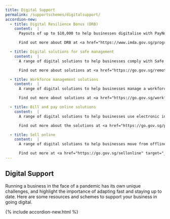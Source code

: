 ```yaml
---
title: Digital Support
permalink: /supportschemes/digitalsupport/
accordion-new:
  - title: Digital Resilience Bonus (DRB)
    content:  |
      Payouts of up to $10,000 to help businesses digitalise with PayNow Corporate, e-invoicing, e-commerce solutions and more. DRB is currently only available for the Food Services and Retail sectors.

      Find out more about DRB at <a href="https://www.imda.gov.sg/programme-listing/smes-go-digital/Digital-Resilience-Bonus" target="_blank">Infocomm Media Development Authority (IMDA)</a>.

  - title: Digital solutions for safe management
    content:  |           
      A range of digital solutions to help businesses comply with Safe Management Measures. This includes SafeEntry and remote working solutions.

      Find out more about solutions at <a href="https://go.gov.sg/remoteworking" target="_blank">Infocomm Media Development Authority (IMDA)</a>.   

  - title: Workforce management solutions
    content:  |
      A range of digital solutions to help businesses manage a workforce by facilitating staff schedules, manpower resource allocation to different work sites, staggered working hours, work shifts and tracking workers on the move.

      Find out more about solutions at <a href="https://go.gov.sg/workfacemanagement" target="_blank">Infocomm Media Development Authority (IMDA)</a>.  

  - title: Bill and pay online solutions
    content:  |      
      A range of digital solutions to help businesses use electronic invoicing and digital payments.

      Find out more about the solutions at <a href="https://go.gov.sg/payandbillonline" target="_blank">Infocomm Media Development Authority (IMDA)</a>.  

  - title: Sell online
    content:  |  
      A range of digital solutions to help businesses move from offline to online sales and reach a wider network of customers.

      Find out more at <a href="https://go.gov.sg/sellonline" target="_blank">Infocomm Media Development Authority (IMDA)</a>.                  
---
```


## Digital Support

Running a business in the face of a pandemic has its own unique challenges, and highlight the importance of adapting fast and staying up to date. Here are some resources and schemes to support your business in going digital.

{% include accordion-new.html %}
